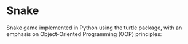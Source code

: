 # Snake
Snake game implemented in Python using the turtle package, with an emphasis on Object-Oriented Programming (OOP) principles:
